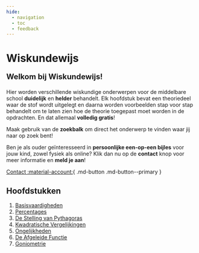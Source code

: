 ```yaml
---
hide:
  - navigation
  - toc
  - feedback
---
```


# Wiskundewijs

**<p style="text-align: left;font-size:20px;">Welkom bij Wiskundewijs!</p>**

Hier worden verschillende wiskundige onderwerpen voor de middelbare school **duidelijk** en **helder** behandelt. Elk hoofdstuk bevat een theoriedeel waar de stof wordt uitgelegt en daarna worden voorbeelden stap voor stap behandelt om te laten zien hoe de theorie toegepast moet worden in de opdrachten. En dat allemaal **volledig gratis**!

Maak gebruik van de **zoekbalk** om direct het onderwerp te vinden waar jij naar op zoek bent!

Ben je als ouder geïnteresseerd in **persoonlijke een-op-een bijles** voor jouw kind, zowel fysiek als online? Klik dan nu op de **contact** knop voor meer informatie en **meld je aan**!

[Contact :material-account:](contact.md){ .md-button .md-button--primary }

## Hoofdstukken
1. [Basisvaardigheden](basisvaardigheden.md)
2. [Percentages](percentages.md)
3. [De Stelling van Pythagoras](pythagoras.md)
4. [Kwadratische Vergelijkingen](kwadratische_vergelijkingen.md)
5. [Ongelijkheden](ongelijkheden.md)
6. [De Afgeleide Functie](afgeleide.md)
7. [Goniometrie](goniometrie.md)
